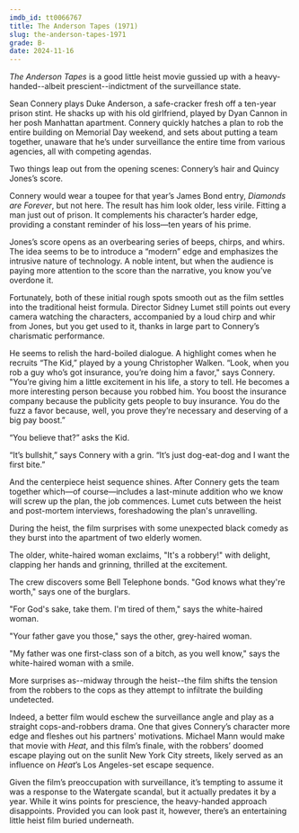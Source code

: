 ```yaml
---
imdb_id: tt0066767
title: The Anderson Tapes (1971)
slug: the-anderson-tapes-1971
grade: B-
date: 2024-11-16
---
```


_The Anderson Tapes_ is a good little heist movie gussied up with a heavy-handed--albeit prescient--indictment of the surveillance state.

Sean Connery plays Duke Anderson, a safe-cracker fresh off a ten-year prison stint. He shacks up with his old girlfriend, played by Dyan Cannon in her posh Manhattan apartment. Connery quickly hatches a plan to rob the entire building on Memorial Day weekend, and sets about putting a team together, unaware that he’s under surveillance the entire time from various agencies, all with competing agendas.

Two things leap out from the opening scenes: Connery’s hair and Quincy Jones’s score.

Connery would wear a toupee for that year’s James Bond entry, <span data-imdb-id="tt0066995">_Diamonds are Forever_</span>, but not here. The result has him look older, less virile. Fitting a man just out of prison. It complements his character’s harder edge, providing a constant reminder of his loss—ten years of his prime.

Jones’s score opens as an overbearing series of beeps, chirps, and whirs. The idea seems to be to introduce a “modern” edge and emphasizes the intrusive nature of technology. A noble intent, but when the audience is paying more attention to the score than the narrative, you know you’ve overdone it.

Fortunately, both of these initial rough spots smooth out as the film settles into the traditional heist formula. Director Sidney Lumet still points out every camera watching the characters, accompanied by a loud chirp and whir from Jones, but you get used to it, thanks in large part to Connery’s charismatic performance.

He seems to relish the hard-boiled dialogue. A highlight comes when he recruits “The Kid,” played by a young Christopher Walken. “Look, when you rob a guy who’s got insurance, you’re doing him a favor," says Connery. "You’re giving him a little excitement in his life, a story to tell. He becomes a more interesting person because you robbed him. You boost the insurance company because the publicity gets people to buy insurance. You do the fuzz a favor because, well, you prove they’re necessary and deserving of a big pay boost.”

“You believe that?” asks the Kid.

“It’s bullshit,” says Connery with a grin. “It’s just dog-eat-dog and I want the first bite.”

And the centerpiece heist sequence shines. After Connery gets the team together which—of course—includes a last-minute addition who we know will screw up the plan, the job commences. Lumet cuts between the heist and post-mortem interviews, foreshadowing the plan's unravelling.

During the heist, the film surprises with some unexpected black comedy as they burst into the apartment of two elderly women.

The older, white-haired woman exclaims, "It's a robbery!" with delight, clapping her hands and grinning, thrilled at the excitement.

The crew discovers some Bell Telephone bonds. "God knows what they're worth," says one of the burglars.

"For God's sake, take them. I'm tired of them," says the white-haired woman.

"Your father gave you those," says the other, grey-haired woman.

"My father was one first-class son of a bitch, as you well know," says the white-haired woman with a smile.

More surprises as--midway through the heist--the film shifts the tension from the robbers to the cops as they attempt to infiltrate the building undetected.

Indeed, a better film would eschew the surveillance angle and play as a straight cops-and-robbers drama. One that gives Connery’s character more edge and fleshes out his partners' motivations. Michael Mann would make that movie with <span data-imdb-id="tt0113277">_Heat_</span>, and this film’s finale, with the robbers’ doomed escape playing out on the sunlit New York City streets, likely served as an influence on _Heat_’s Los Angeles-set escape sequence.

Given the film’s preoccupation with surveillance, it’s tempting to assume it was a response to the Watergate scandal, but it actually predates it by a year. While it wins points for prescience, the heavy-handed approach disappoints. Provided you can look past it, however, there’s an entertaining little heist film buried underneath.

